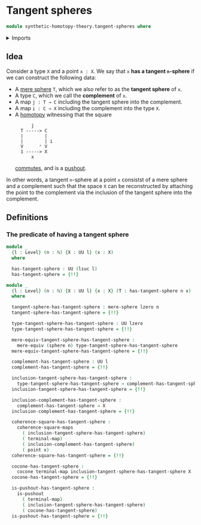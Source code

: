 # Tangent spheres

```agda
module synthetic-homotopy-theory.tangent-spheres where
```

<details><summary>Imports</summary>

```agda
open import elementary-number-theory.natural-numbers

open import foundation.commuting-squares-of-maps
open import foundation.dependent-pair-types
open import foundation.mere-equivalences
open import foundation.unit-type
open import foundation.universe-levels

open import synthetic-homotopy-theory.cocones-under-spans
open import synthetic-homotopy-theory.mere-spheres
open import synthetic-homotopy-theory.pushouts
open import synthetic-homotopy-theory.spheres
```

</details>

## Idea

Consider a type `X` and a point `x : X`. We say that `x` **has a tangent
`n`-sphere** if we can construct the following data:

- A [mere sphere](synthetic-homotopy-theory.mere-spheres.md) `T`, which we also
  refer to as the **tangent sphere** of `x`.
- A type `C`, which we call the **complement** of `x`.
- A map `j : T → C` including the tangent sphere into the complement.
- A map `i : C → X` including the complement into the type `X`.
- A [homotopy](foundation-core.homotopies.md) witnessing that the square
  ```text
        j
    T -----> C
    |        |
    |        | i
    V      ⌜ V
    1 -----> X
        x
  ```
  [commutes](foundation.commuting-squares-of-maps.md), and is a
  [pushout](synthetic-homotopy-theory.pushouts.md).

In other words, a tangent `n`-sphere at a point `x` consistst of a mere sphere
and a complement such that the space `X` can be reconstructed by attaching the
point to the complement via the inclusion of the tangent sphere into the
complement.

## Definitions

### The predicate of having a tangent sphere

```agda
module _
  {l : Level} (n : ℕ) {X : UU l} (x : X)
  where

  has-tangent-sphere : UU (lsuc l)
  has-tangent-sphere = {!!}

module _
  {l : Level} (n : ℕ) {X : UU l} {x : X} (T : has-tangent-sphere n x)
  where

  tangent-sphere-has-tangent-sphere : mere-sphere lzero n
  tangent-sphere-has-tangent-sphere = {!!}

  type-tangent-sphere-has-tangent-sphere : UU lzero
  type-tangent-sphere-has-tangent-sphere = {!!}

  mere-equiv-tangent-sphere-has-tangent-sphere :
    mere-equiv (sphere n) type-tangent-sphere-has-tangent-sphere
  mere-equiv-tangent-sphere-has-tangent-sphere = {!!}

  complement-has-tangent-sphere : UU l
  complement-has-tangent-sphere = {!!}

  inclusion-tangent-sphere-has-tangent-sphere :
    type-tangent-sphere-has-tangent-sphere → complement-has-tangent-sphere
  inclusion-tangent-sphere-has-tangent-sphere = {!!}

  inclusion-complement-has-tangent-sphere :
    complement-has-tangent-sphere → X
  inclusion-complement-has-tangent-sphere = {!!}

  coherence-square-has-tangent-sphere :
    coherence-square-maps
      ( inclusion-tangent-sphere-has-tangent-sphere)
      ( terminal-map)
      ( inclusion-complement-has-tangent-sphere)
      ( point x)
  coherence-square-has-tangent-sphere = {!!}

  cocone-has-tangent-sphere :
    cocone terminal-map inclusion-tangent-sphere-has-tangent-sphere X
  cocone-has-tangent-sphere = {!!}

  is-pushout-has-tangent-sphere :
    is-pushout
      ( terminal-map)
      ( inclusion-tangent-sphere-has-tangent-sphere)
      ( cocone-has-tangent-sphere)
  is-pushout-has-tangent-sphere = {!!}
```
